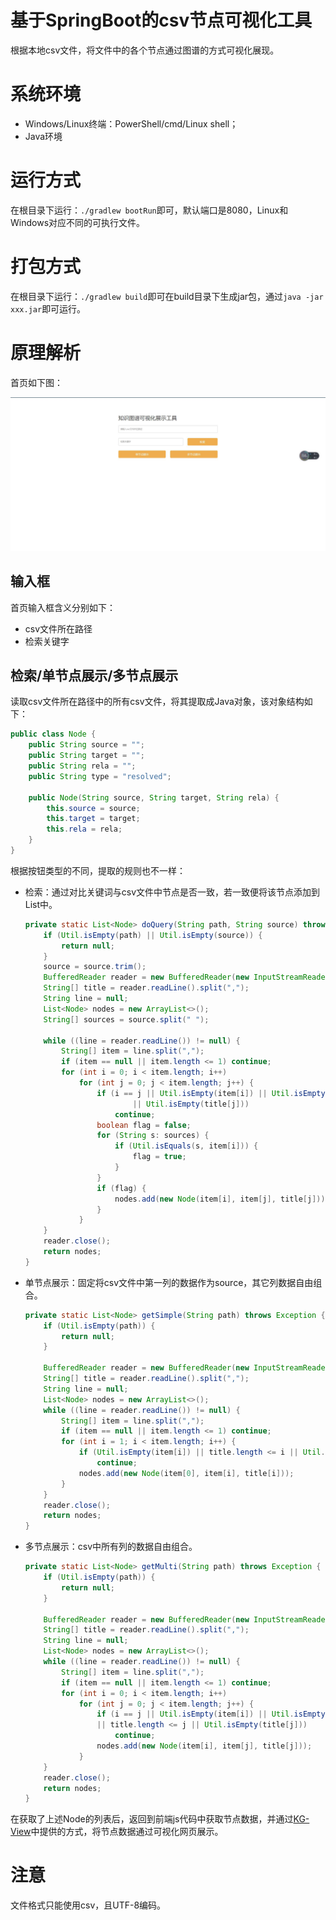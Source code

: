 # 基于SpringBoot的csv节点可视化工具

根据本地csv文件，将文件中的各个节点通过图谱的方式可视化展现。

# 系统环境

- Windows/Linux终端：PowerShell/cmd/Linux shell；
- Java环境

# 运行方式

在根目录下运行：`./gradlew bootRun`即可，默认端口是8080，Linux和Windows对应不同的可执行文件。

# 打包方式

在根目录下运行：`./gradlew build`即可在build目录下生成jar包，通过`java -jar xxx.jar`即可运行。

# 原理解析

首页如下图：

![首页](images/index.jpg)

## 输入框

首页输入框含义分别如下：

- csv文件所在路径
- 检索关键字

## 检索/单节点展示/多节点展示

读取csv文件所在路径中的所有csv文件，将其提取成Java对象，该对象结构如下：

```Java
public class Node {
    public String source = "";
    public String target = "";
    public String rela = "";
    public String type = "resolved";

    public Node(String source, String target, String rela) {
        this.source = source;
        this.target = target;
        this.rela = rela;
    }
}
```

根据按钮类型的不同，提取的规则也不一样：

- 检索：通过对比关键词与csv文件中节点是否一致，若一致便将该节点添加到List中。

    ```Java
    private static List<Node> doQuery(String path, String source) throws Exception {
        if (Util.isEmpty(path) || Util.isEmpty(source)) {
            return null;
        }
        source = source.trim();
        BufferedReader reader = new BufferedReader(new InputStreamReader(new FileInputStream(path), "UTF-8"));
        String[] title = reader.readLine().split(",");
        String line = null;
        List<Node> nodes = new ArrayList<>();
        String[] sources = source.split(" ");
        
        while ((line = reader.readLine()) != null) {
            String[] item = line.split(",");
            if (item == null || item.length <= 1) continue;
            for (int i = 0; i < item.length; i++)
                for (int j = 0; j < item.length; j++) {
                    if (i == j || Util.isEmpty(item[i]) || Util.isEmpty(item[j]) || title.length <= j
                            || Util.isEmpty(title[j]))
                        continue;
                    boolean flag = false;
                    for (String s: sources) {
                        if (Util.isEquals(s, item[i])) {
                            flag = true;
                        }
                    }
                    if (flag) {
                        nodes.add(new Node(item[i], item[j], title[j]));
                    }
                }
        }
        reader.close();
        return nodes;
    }
    ```

- 单节点展示：固定将csv文件中第一列的数据作为source，其它列数据自由组合。

    ```Java
    private static List<Node> getSimple(String path) throws Exception {
        if (Util.isEmpty(path)) {
            return null;
        }

        BufferedReader reader = new BufferedReader(new InputStreamReader(new FileInputStream(path), "UTF-8"));
        String[] title = reader.readLine().split(",");
        String line = null;
        List<Node> nodes = new ArrayList<>();
        while ((line = reader.readLine()) != null) {
            String[] item = line.split(",");
            if (item == null || item.length <= 1) continue;
            for (int i = 1; i < item.length; i++) {
                if (Util.isEmpty(item[i]) || title.length <= i || Util.isEmpty(title[i]))
                    continue;
                nodes.add(new Node(item[0], item[i], title[i]));
            }
        }
        reader.close();
        return nodes;
    }
    ```

- 多节点展示：csv中所有列的数据自由组合。

    ```Java
    private static List<Node> getMulti(String path) throws Exception {
        if (Util.isEmpty(path)) {
            return null;
        }

        BufferedReader reader = new BufferedReader(new InputStreamReader(new FileInputStream(path), "UTF-8"));
        String[] title = reader.readLine().split(",");
        String line = null;
        List<Node> nodes = new ArrayList<>();
        while ((line = reader.readLine()) != null) {
            String[] item = line.split(",");
            if (item == null || item.length <= 1) continue;
            for (int i = 0; i < item.length; i++)
                for (int j = 0; j < item.length; j++) {
                    if (i == j || Util.isEmpty(item[i]) || Util.isEmpty(item[j]) 
                    || title.length <= j || Util.isEmpty(title[j]))
                        continue;
                    nodes.add(new Node(item[i], item[j], title[j]));
                }
        }
        reader.close();
        return nodes;
    }
    ```

在获取了上述Node的列表后，返回到前端js代码中获取节点数据，并通过[KG-View](https://github.com/ownthink/KG-View)中提供的方式，将节点数据通过可视化网页展示。

# 注意

文件格式只能使用csv，且UTF-8编码。
